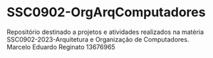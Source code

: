 # SSC0902-OrgArqComputadores

Repositório destinado a projetos e atividades realizados na matéria SSC0902-2023-Arquitetura e Organização de Computadores.   
Marcelo Eduardo Reginato 13676965 

